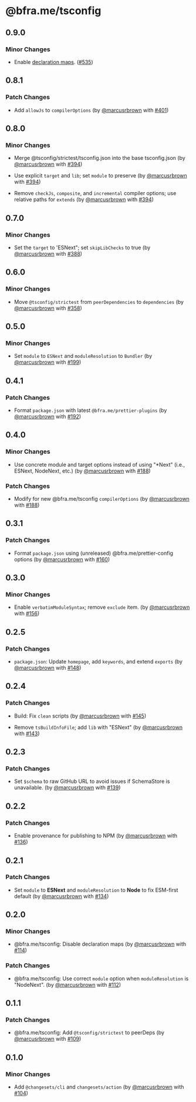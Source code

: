 # @bfra.me/tsconfig

## 0.9.0
### Minor Changes


- Enable [declaration maps](https://www.typescriptlang.org/tsconfig/#declarationMap). ([#535](https://github.com/bfra-me/works/pull/535))

## 0.8.1
### Patch Changes



- Add `allowJs` to `compilerOptions` (by [@marcusrbrown](https://github.com/marcusrbrown) with [#401](https://github.com/bfra-me/works/pull/401))

## 0.8.0
### Minor Changes



- Merge @tsconfig/strictest/tsconfig.json into the base tsconfig.json (by [@marcusrbrown](https://github.com/marcusrbrown) with [#394](https://github.com/bfra-me/works/pull/394))


- Use explicit `target` and `lib`; set `module` to preserve (by [@marcusrbrown](https://github.com/marcusrbrown) with [#394](https://github.com/bfra-me/works/pull/394))


- Remove `checkJs`, `composite`, and `incremental` compiler options; use relative paths for `extends` (by [@marcusrbrown](https://github.com/marcusrbrown) with [#394](https://github.com/bfra-me/works/pull/394))

## 0.7.0
### Minor Changes



- Set the `target` to 'ESNext"; set `skipLibChecks` to true (by [@marcusrbrown](https://github.com/marcusrbrown) with [#388](https://github.com/bfra-me/works/pull/388))

## 0.6.0
### Minor Changes



- Move `@tsconfig/strictest` from `peerDependencies` to `dependencies` (by [@marcusrbrown](https://github.com/marcusrbrown) with [#358](https://github.com/bfra-me/works/pull/358))

## 0.5.0

### Minor Changes

- Set `module` to `ESNext` and `moduleResolution` to `Bundler` (by [@marcusrbrown](https://github.com/marcusrbrown) with [#199](https://github.com/bfra-me/works/pull/199))

## 0.4.1

### Patch Changes

- Format `package.json` with latest `@bfra.me/prettier-plugins` (by [@marcusrbrown](https://github.com/marcusrbrown) with [#192](https://github.com/bfra-me/works/pull/192))

## 0.4.0

### Minor Changes

- Use concrete module and target options instead of using "\*Next" (i.e., ESNext, NodeNext, etc.) (by [@marcusrbrown](https://github.com/marcusrbrown) with [#188](https://github.com/bfra-me/works/pull/188))

### Patch Changes

- Modify for new @bfra.me/tsconfig `compilerOptions` (by [@marcusrbrown](https://github.com/marcusrbrown) with [#188](https://github.com/bfra-me/works/pull/188))

## 0.3.1

### Patch Changes

- Format `package.json` using (unreleased) @bfra.me/prettier-config options (by [@marcusrbrown](https://github.com/marcusrbrown) with [#160](https://github.com/bfra-me/works/pull/160))

## 0.3.0

### Minor Changes

- Enable `verbatimModuleSyntax`; remove `exclude` item. (by [@marcusrbrown](https://github.com/marcusrbrown) with [#156](https://github.com/bfra-me/works/pull/156))

## 0.2.5

### Patch Changes

- `package.json`: Update `homepage`, add `keywords`, and extend `exports` (by [@marcusrbrown](https://github.com/marcusrbrown) with [#148](https://github.com/bfra-me/works/pull/148))

## 0.2.4

### Patch Changes

- Build: Fix `clean` scripts (by [@marcusrbrown](https://github.com/marcusrbrown) with [#145](https://github.com/bfra-me/works/pull/145))

- Remove `tsBuildInfoFile`; add `lib` with "ESNext" (by [@marcusrbrown](https://github.com/marcusrbrown) with [#143](https://github.com/bfra-me/works/pull/143))

## 0.2.3

### Patch Changes

- Set `$schema` to raw GitHub URL to avoid issues if SchemaStore is unavailable. (by [@marcusrbrown](https://github.com/marcusrbrown) with [#139](https://github.com/bfra-me/works/pull/139))

## 0.2.2

### Patch Changes

- Enable provenance for publishing to NPM (by [@marcusrbrown](https://github.com/marcusrbrown) with [#136](https://github.com/bfra-me/works/pull/136))

## 0.2.1

### Patch Changes

- Set `module` to **ESNext** and `moduleResolution` to **Node** to fix ESM-first default (by [@marcusrbrown](https://github.com/marcusrbrown) with [#134](https://github.com/bfra-me/works/pull/134))

## 0.2.0

### Minor Changes

- @bfra.me/tsconfig: Disable declaration maps (by [@marcusrbrown](https://github.com/marcusrbrown) with [#114](https://github.com/bfra-me/works/pull/114))

### Patch Changes

- @bfra.me/tsconfig: Use correct `module` option when `moduleResolution` is "NodeNext". (by [@marcusrbrown](https://github.com/marcusrbrown) with [#112](https://github.com/bfra-me/works/pull/112))

## 0.1.1

### Patch Changes

- @bfra.me/tsconfig: Add `@tsconfig/strictest` to peerDeps (by [@marcusrbrown](https://github.com/marcusrbrown) with [#109](https://github.com/bfra-me/works/pull/109))

## 0.1.0

### Minor Changes

- Add `@changesets/cli` and `changesets/action` (by [@marcusrbrown](https://github.com/marcusrbrown) with [#104](https://github.com/bfra-me/works/pull/104))
